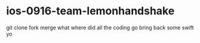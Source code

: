 # ios-0916-team-lemonhandshake


git clone fork merge what
where did all the coding go
bring back some swift yo
